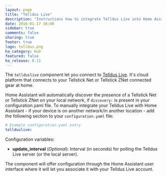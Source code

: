 ```yaml
---
layout: page
title: "Telldus Live"
description: "Instructions how to integrate Telldus Live into Home Assistant."
date: 2016-01-17 16:00
sidebar: true
comments: false
sharing: true
footer: true
logo: telldus.png
ha_category: Hub
featured: false
ha_release: 0.11
---
```


The `tellduslive` component let you connect to [Telldus Live](https://live.telldus.com). It's cloud platform that connects to your Tellstick Net or Tellstick ZNet connected gear at home.

Home Assistant will automatically discover the presence of a Tellstick Net or Tellstick ZNet on your local network, if `discovery:` is present in your configuration.yaml file. To manually integrate your Telldus Live with Home Assistant - if your device is on another network/in another location - add the following section to your `configuration.yaml` file:

```yaml
# Example configuration.yaml entry
tellduslive:
```

Configuration variables:

- **update_interval** (*Optional*): Interval (in seconds) for polling the Telldus Live server (or the local server).

The component will offer configuration through the Home Assistant user interface where it will let you associate it with your Telldus Live account.
